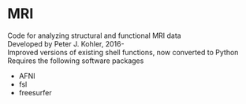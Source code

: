# MRI
Code for analyzing structural and functional MRI data  
Developed by Peter J. Kohler, 2016-  
Improved versions of existing shell functions, now converted to Python   
Requires the following software packages  
- AFNI
- fsl
- freesurfer

